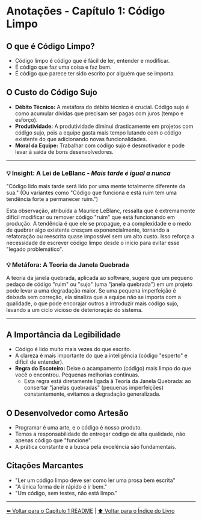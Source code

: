 # Anotações - Capítulo 1: Código Limpo

## O que é Código Limpo?
- Código limpo é código que é fácil de ler, entender e modificar.
- É código que faz uma coisa e faz bem.
- É código que parece ter sido escrito por alguém que se importa.

## O Custo do Código Sujo
- **Débito Técnico:** A metáfora do débito técnico é crucial. Código sujo é como acumular dívidas que precisam ser pagas com juros (tempo e esforço).
- **Produtividade:** A produtividade diminui drasticamente em projetos com código sujo, pois a equipe gasta mais tempo lutando com o código existente do que adicionando novas funcionalidades.
- **Moral da Equipe:** Trabalhar com código sujo é desmotivador e pode levar à saída de bons desenvolvedores.

---
### 💡 Insight: A Lei de LeBlanc - <i>Mais tarde é igual a nunca</i>
"Código lido mais tarde será lido por uma mente totalmente diferente da sua." (Ou variantes como "Código que funciona e está ruim tem uma tendência forte a permanecer ruim.")

Esta observação, atribuída a Maurice LeBlanc, ressalta que é extremamente difícil modificar ou remover código "ruim" que está funcionando em produção. A tendência é que ele se propague, e a complexidade e o medo de quebrar algo existente cresçam exponencialmente, tornando a refatoração ou reescrita quase impossível sem um alto custo. Isso reforça a necessidade de escrever código limpo desde o início para evitar esse "legado problemático".

### 💡 Metáfora: A Teoria da Janela Quebrada
A teoria da janela quebrada, aplicada ao software, sugere que um pequeno pedaço de código "ruim" ou "sujo" (uma "janela quebrada") em um projeto pode levar a uma degradação maior. Se uma pequena imperfeição é deixada sem correção, ela sinaliza que a equipe não se importa com a qualidade, o que pode encorajar outros a introduzir mais código sujo, levando a um ciclo vicioso de deterioração do sistema.

---

## A Importância da Legibilidade
- Código é lido muito mais vezes do que escrito.
- A clareza é mais importante do que a inteligência (código "esperto" e difícil de entender).
- **Regra do Escoteiro:** Deixe o acampamento (código) mais limpo do que você o encontrou. Pequenas melhorias contínuas.
    * Esta regra está diretamente ligada à Teoria da Janela Quebrada: ao consertar "janelas quebradas" (pequenas imperfeições) constantemente, evitamos a degradação generalizada.

## O Desenvolvedor como Artesão
- Programar é uma arte, e o código é nosso produto.
- Temos a responsabilidade de entregar código de alta qualidade, não apenas código que "funcione".
- A prática constante e a busca pela excelência são fundamentais.

## Citações Marcantes
- "Ler um código limpo deve ser como ler uma prosa bem escrita"
- "A única forma de ir rápido é ir bem."
- "Um código, sem testes, não está limpo."

---

[⬅️ Voltar para o Capítulo 1 README](README.md) | [⬆️ Voltar para o Índice do Livro](../../README.md)
